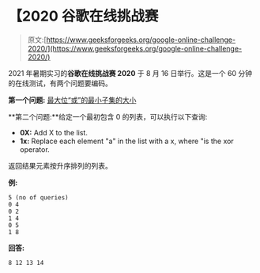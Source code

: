 # 【2020 谷歌在线挑战赛

> 原文:[https://www.geeksforgeeks.org/google-online-challenge-2020/](https://www.geeksforgeeks.org/google-online-challenge-2020/)

2021 年暑期实习的**谷歌在线挑战赛 2020** 于 8 月 16 日举行。这是一个 60 分钟的在线测试，有两个问题要编码。

**第一个问题:** [最大位“或”的最小子集的大小](https://www.geeksforgeeks.org/size-of-the-smallest-subset-with-maximum-bitwise-or/)

**第二个问题:**给定一个最初包含 0 的列表，可以执行以下查询:

*   **0X:** Add X to the list.
*   **1x:** Replace each element "a" in the list with a x, where "is the xor operator.

返回结果元素按升序排列的列表。

**例:**

```
5 (no of queries)
0 4
0 2
1 4
0 5
1 8
```

**回答:**

```
8 12 13 14
```